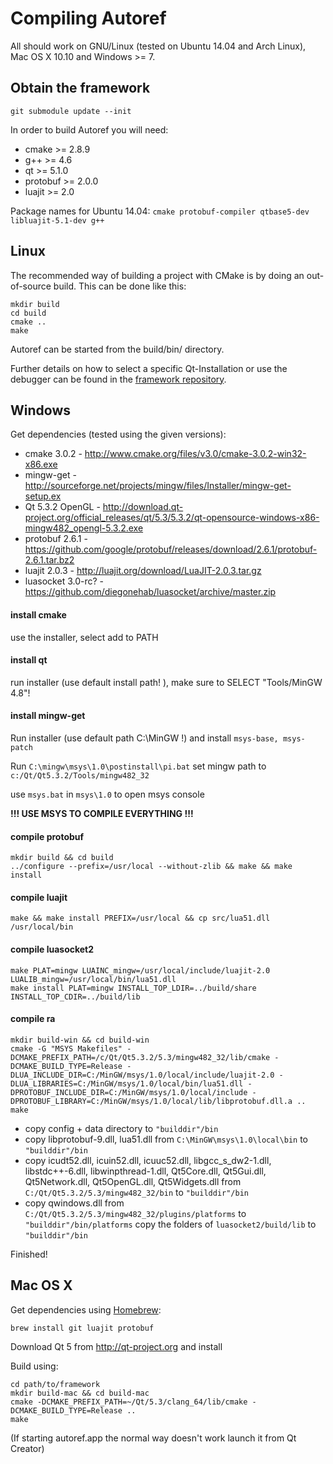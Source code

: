 # Compiling Autoref

All should work on GNU/Linux (tested on Ubuntu 14.04 and Arch Linux), Mac OS X 10.10 and Windows >= 7.

## Obtain the framework
```
git submodule update --init
```

In order to build Autoref you will need:
 * cmake >= 2.8.9
 * g++ >= 4.6
 * qt >= 5.1.0
 * protobuf >= 2.0.0
 * luajit >= 2.0

Package names for Ubuntu 14.04: `cmake protobuf-compiler qtbase5-dev libluajit-5.1-dev g++`

## Linux
The recommended way of building a project with CMake is by doing an
out-of-source build. This can be done like this:

```
mkdir build
cd build
cmake ..
make
```

Autoref can be started from the build/bin/ directory.

Further details on how to select a specific Qt-Installation or use the
debugger can be found in the [framework repository](https://github.com/robotics-erlangen/framework/blob/master/COMPILE.md#unix).


## Windows
Get dependencies (tested using the given versions):
* cmake 3.0.2 - http://www.cmake.org/files/v3.0/cmake-3.0.2-win32-x86.exe
* mingw-get - http://sourceforge.net/projects/mingw/files/Installer/mingw-get-setup.ex
* Qt 5.3.2 OpenGL - http://download.qt-project.org/official_releases/qt/5.3/5.3.2/qt-opensource-windows-x86-mingw482_opengl-5.3.2.exe
* protobuf 2.6.1 - https://github.com/google/protobuf/releases/download/2.6.1/protobuf-2.6.1.tar.bz2
* luajit 2.0.3 - http://luajit.org/download/LuaJIT-2.0.3.tar.gz
* luasocket 3.0-rc? - https://github.com/diegonehab/luasocket/archive/master.zip

#### install cmake
use the installer, select add to PATH

#### install qt
run installer (use default install path! ), make sure to SELECT "Tools/MinGW 4.8"!

#### install mingw-get
Run installer (use default path C:\MinGW !) and install `msys-base, msys-patch`

Run `C:\mingw\msys\1.0\postinstall\pi.bat` set mingw path to `c:/Qt/Qt5.3.2/Tools/mingw482_32`

use `msys.bat` in `msys\1.0` to open msys console

**!!! USE MSYS TO COMPILE EVERYTHING !!!**

#### compile protobuf
```
mkdir build && cd build
../configure --prefix=/usr/local --without-zlib && make && make install
```

#### compile luajit
```
make && make install PREFIX=/usr/local && cp src/lua51.dll /usr/local/bin
```

#### compile luasocket2
```
make PLAT=mingw LUAINC_mingw=/usr/local/include/luajit-2.0 LUALIB_mingw=/usr/local/bin/lua51.dll
make install PLAT=mingw INSTALL_TOP_LDIR=../build/share INSTALL_TOP_CDIR=../build/lib
```

#### compile ra
```
mkdir build-win && cd build-win
cmake -G "MSYS Makefiles" -DCMAKE_PREFIX_PATH=/c/Qt/Qt5.3.2/5.3/mingw482_32/lib/cmake -DCMAKE_BUILD_TYPE=Release -DLUA_INCLUDE_DIR=C:/MinGW/msys/1.0/local/include/luajit-2.0 -DLUA_LIBRARIES=C:/MinGW/msys/1.0/local/bin/lua51.dll -DPROTOBUF_INCLUDE_DIR=C:/MinGW/msys/1.0/local/include -DPROTOBUF_LIBRARY=C:/MinGW/msys/1.0/local/lib/libprotobuf.dll.a ..
make
```

* copy config + data directory to `"builddir"/bin`
* copy libprotobuf-9.dll, lua51.dll from `C:\MinGW\msys\1.0\local\bin` to `"builddir"/bin`
* copy icudt52.dll, icuin52.dll, icuuc52.dll, libgcc_s_dw2-1.dll, libstdc++-6.dll, libwinpthread-1.dll,
	Qt5Core.dll, Qt5Gui.dll, Qt5Network.dll, Qt5OpenGL.dll, Qt5Widgets.dll from `C:/Qt/Qt5.3.2/5.3/mingw482_32/bin` to `"builddir"/bin`
* copy qwindows.dll from `C:/Qt/Qt5.3.2/5.3/mingw482_32/plugins/platforms` to `"builddir"/bin/platforms`
	copy the folders of `luasocket2/build/lib` to `"builddir"/bin`

Finished!


## Mac OS X
Get dependencies using [Homebrew](http://brew.sh):
```
brew install git luajit protobuf
```

Download Qt 5 from http://qt-project.org and install

Build using:
```
cd path/to/framework
mkdir build-mac && cd build-mac
cmake -DCMAKE_PREFIX_PATH=~/Qt/5.3/clang_64/lib/cmake -DCMAKE_BUILD_TYPE=Release ..
make
```

(If starting autoref.app the normal way doesn't work launch it from Qt Creator)
